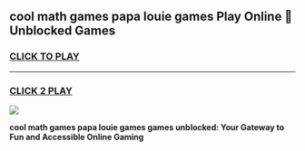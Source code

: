 
## cool math games papa louie games Play Online 👋 Unblocked Games
<h3>
<a href="https://news.freeplayer.one?title=cool_math_games_papa_louie_games&ref=17CMG">CLICK TO PLAY</a></h3>
<hr>

<h3>
<a href="https://news.freeplayer.one?title=cool_math_games_papa_louie_games&ref=17CMG">CLICK 2 PLAY</a>
  
</h3>

<a href="https://news.freeplayer.one?title=cool_math_games_papa_louie_games&ref=17CMG/"><img src="https://clearcache.store/games.png"></a>


**cool math games papa louie games games unblocked: Your Gateway to Fun and Accessible Online Gaming**
